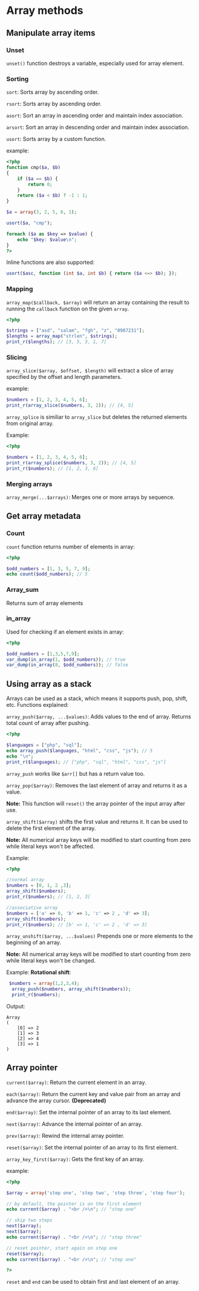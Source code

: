 # Array methods

## Manipulate array items
### Unset
`unset()` function destroys a variable, especially used for array element.

### Sorting
`sort`: Sorts array by ascending order.

`rsort`: Sorts array by ascending order.

`asort`: Sort an array in ascending order and maintain index association.

`arsort`: Sort an array in descending order and maintain index association.

`usort`: Sorts array by a custom function.

example:
```php
<?php
function cmp($a, $b)
{
    if ($a == $b) {
        return 0;
    }
    return ($a < $b) ? -1 : 1;
}

$a = array(3, 2, 5, 6, 1);

usort($a, "cmp");

foreach ($a as $key => $value) {
    echo "$key: $value\n";
}
?>
```
Inline functions are also supported:
```php
usort($asc, function (int $a, int $b) { return ($a <=> $b); });
```

### Mapping
`array_map($callback, $array)` will return an array containing the result to running the `callback` function on the given `array`.
```php
<?php

$strings = ["asd", "salam", "fgh", "z", "0987231"];
$lengths = array_map("strlen", $strings);
print_r($lengths); // [3, 5, 3, 1, 7]
```

### Slicing
`array_slice($array, $offset, $length)` will extract a slice of array specified by the offset and length parameters.

example:
```php
$numbers = [1, 2, 3, 4, 5, 6];
print_r(array_slice($numbers, 3, 2)); // [4, 5]
```

`array_splice` is similiar to `array_slice` but deletes the returned elements from original array.

Example:
```php
<?php

$numbers = [1, 2, 3, 4, 5, 6];
print_r(array_splice($numbers, 3, 2)); // [4, 5]
print_r($numbers); // [1, 2, 3, 6]
```
### Merging arrays
`array_merge(...$arrays)`: Merges one or more arrays by sequence.

## Get array metadata
### Count
`count` function returns number of elements in array:
```php
<?php

$odd_numbers = [1, 3, 5, 7, 9];
echo count($odd_numbers); // 5
```

### Array_sum
Returns sum of array elements

### in_array
Used for checking if an element exists in array:
```php
<?php

$odd_numbers = [1,3,5,7,9];
var_dump(in_array(1, $odd_numbers)); // true
var_dump(in_array(8, $odd_numbers)); // false
```

## Using array as a stack
Arrays can be used as a stack, which means it supports push, pop, shift, etc. Functions explained:

`array_push($array, ...$values)`: Adds values to the end of array. Returns total count of array after pushing.
```php
<?php

$languages = ["php", "sql"];
echo array_push($languages, "html", "css", "js"); // 5
echo "\n";
print_r($languages); // ["php", "sql", "html", "css", "js"]
```
`array_push` works like `$arr[]` but has a return value too.

`array_pop($array)`: Removes the last element of array and returns it as a value.

**Note:** This function will `reset()` the array pointer of the input array after use.

`array_shift($array)` shifts the first value and returns it. It can be used to delete the first element of the array.

**Note:** All numerical array keys will be modified to start counting from zero while literal keys won't be affected.

Example:
```php
<?php

//normal array
$numbers = [0, 1, 2 ,3];
array_shift($numbers);
print_r($numbers); // [1, 2, 3]

//associative array
$numbers = ['a' => 0, 'b' => 1, 'c' => 2 , 'd' => 3];
array_shift($numbers);
print_r($numbers); // [b' => 1, 'c' => 2 , 'd' => 3]
```

`array_unshift($array, ...$values)` Prepends one or more elements to the beginning of an array.

**Note:** All numerical array keys will be modified to start counting from zero while literal keys won't be changed.

Example: **Rotational shift**:
```php
 $numbers = array(1,2,3,4);
  array_push($numbers, array_shift($numbers));
  print_r($numbers);
```
Output:
```
Array
(
    [0] => 2
    [1] => 3
    [2] => 4
    [3] => 1
)
```

## Array pointer
`current($array)`: Return the current element in an array.

`each($array)`: Return the current key and value pair from an array and advance the array cursor. **(Deprecated)**

`end($array)`: Set the internal pointer of an array to its last element.

`next($array)`: Advance the internal pointer of an array.

`prev($array)`: Rewind the internal array pointer.

`reset($array)`: Set the internal pointer of an array to its first element.

`array_key_first($array)`: Gets the first key of an array.

example:
```php
<?php

$array = array('step one', 'step two', 'step three', 'step four');

// by default, the pointer is on the first element
echo current($array) . "<br />\n"; // "step one"

// skip two steps
next($array);
next($array);
echo current($array) . "<br />\n"; // "step three"

// reset pointer, start again on step one
reset($array);
echo current($array) . "<br />\n"; // "step one"

?>
```
`reset` and `end` can be used to obtain first and last element of an array.